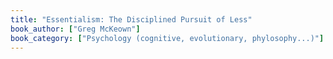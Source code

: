 ```yaml
---
title: "Essentialism: The Disciplined Pursuit of Less"
book_author: ["Greg McKeown"]
book_category: ["Psychology (cognitive, evolutionary, phylosophy...)"]
---
```

